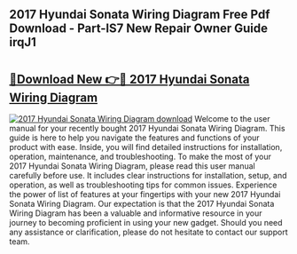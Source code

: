## 2017 Hyundai Sonata Wiring Diagram Free Pdf Download - Part-lS7 New Repair Owner Guide irqJ1

# <h2><a href="http://dfided.blite.top/?on=2017+Hyundai+Sonata+Wiring+Diagram">🔗Download New 👉🔴 2017 Hyundai Sonata Wiring Diagram</a></h2>

[![2017 Hyundai Sonata Wiring Diagram download](https://i.imgur.com/lujVjoI.png)](http://dfided.blite.top/?on=2017+Hyundai+Sonata+Wiring+Diagram)
Welcome to the user manual for your recently bought 2017 Hyundai Sonata Wiring Diagram. This guide is here to help you navigate the features and functions of your product with ease. Inside, you will find detailed instructions for installation, operation, maintenance, and troubleshooting. To make the most of your 2017 Hyundai Sonata Wiring Diagram, please read this user manual carefully before use. It includes clear instructions for installation, setup, and operation, as well as troubleshooting tips for common issues. Experience the power of list of features at your fingertips with your new 2017 Hyundai Sonata Wiring Diagram. Our expectation is that the 2017 Hyundai Sonata Wiring Diagram has been a valuable and informative resource in your journey to becoming proficient in using your new gadget. Should you need any assistance or clarification, please do not hesitate to contact our support team.
